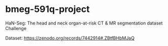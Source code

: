 # bmeg-591q-project
HaN-Seg: The head and neck organ-at-risk CT &amp; MR segmentation dataset Challenge

Dataset: https://zenodo.org/records/7442914#.ZBtfBHbMJaQ
